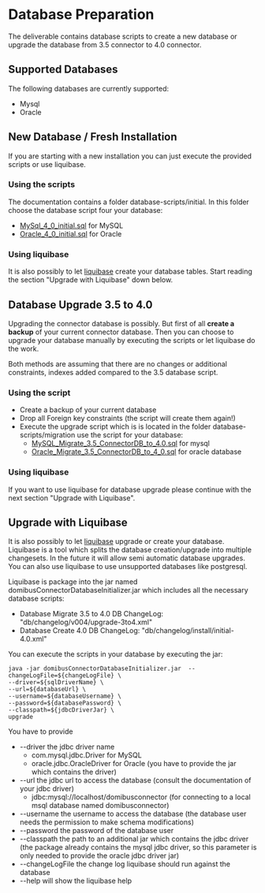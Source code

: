# Database Preparation

The deliverable contains database scripts to create a new database or 
 upgrade the database from 3.5 connector to 4.0 connector.

## Supported Databases

The following databases are currently supported:
 
 * Mysql
 * Oracle
 
## New Database / Fresh Installation
  
If you are starting with a new installation you can just execute the provided scripts or use liquibase.

### Using the scripts

The documentation contains a folder database-scripts/initial. In this folder choose the database script four your database:
  
  * [MySql_4_0_initial.sql](../doc-resources/DbScripts/initial/MySql_4_0_initial.sql) for MySQL
  * [Oracle_4_0_initial.sql](../doc-resources/DbScripts/initial/Oracle_4_0_initial.sql) for Oracle

### Using liquibase 

It is also possibly to let [liquibase](https://www.liquibase.org/) create your database tables. Start reading the section "Upgrade with Liquibase" down below.


## Database Upgrade 3.5 to 4.0

Upgrading the connector database is possibly. But first of all **create a backup**
of your current connector database. Then you can choose to upgrade your database
manually by executing the scripts or let liquibase do the work.

Both methods are assuming that there are no changes or additional constraints,
indexes added compared to the 3.5 database script.

### Using the script

 * Create a backup of your current database
 * Drop all Foreign key constraints (the script will create them again!)
 * Execute the upgrade script which is is located in the folder database-scripts/migration
 use the script for your database:
    * [MySQL_Migrate_3.5_ConnectorDB_to_4.0.sql](../doc-resources/DbScripts/migration/MySQL_Migrate_3.5_ConnectorDB_to_4.0.sql) for mysql 
    * [Oracle_Migrate_3.5_ConnectorDB_to_4_0.sql](../doc-resources/DbScripts/migration/Oracle_Migrate_3.5_ConnectorDB_to_4_0.sql) for oracle database

### Using liquibase

If you want to use liquibase for database upgrade please continue with the next section "Upgrade with Liquibase".

## Upgrade with Liquibase

It is also possibly to let [liquibase](https://www.liquibase.org/) upgrade or create your database. Liquibase is a tool
which splits the database creation/upgrade into multiple changesets. In the future it will allow semi automatic database upgrades. 
You can also use liquibase to use unsupported databases like postgresql.

Liquibase is package into the jar named domibusConnectorDatabaseInitializer.jar which includes all 
the necessary database scripts:

 * Database Migrate 3.5 to 4.0 DB ChangeLog: "db/changelog/v004/upgrade-3to4.xml"
 * Database Create 4.0 DB ChangeLog:  "db/changelog/install/initial-4.0.xml"

You can execute the scripts in your database by executing the jar:

    java -jar domibusConnectorDatabaseInitializer.jar  --changeLogFile=${changeLogFile} \
    --driver=${sqlDriverName} \
    --url=${databaseUrl} \
    --username=${databaseUsername} \
    --password=${databasePassword} \
    --classpath=${jdbcDriverJar} \
    upgrade

   
 You have to provide
 
 * --driver the jdbc driver name 
    * com.mysql.jdbc.Driver for MySQL
    * oracle.jdbc.OracleDriver for Oracle (you have to provide the jar which contains the driver)
 * --url the jdbc url to access the database (consult the documentation of your jdbc driver)
    * jdbc:mysql://localhost/domibusconnector (for connecting to a local msql database named domibusconnector)
 * --username the username to access the database (the database user needs the permission to make schema modifications)
 * --password the password of the database user
 * --classpath the path to an additional jar which contains the jdbc driver (the package already contains the mysql jdbc driver, 
 so this parameter is only needed to provide the oracle jdbc driver jar)
 * --changeLogFile the change log liquibase should run against the database
 * --help will show the liquibase help 

 


